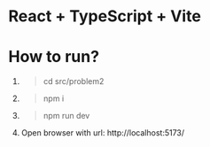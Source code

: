 # React + TypeScript + Vite
# How to run?
1. > cd src/problem2
2. > npm i
3. > npm run dev
4. Open browser with url: http://localhost:5173/